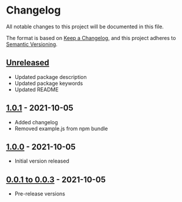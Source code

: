 # Changelog
All notable changes to this project will be documented in this file.

The format is based on [Keep a Changelog](https://keepachangelog.com/en/1.0.0/),
and this project adheres to [Semantic Versioning](https://semver.org/spec/v2.0.0.html).

## [Unreleased]
- Updated package description
- Updated package keywords
- Updated README

## [1.0.1] - 2021-10-05
- Added changelog
- Removed example.js from npm bundle

## [1.0.0] - 2021-10-05
- Initial version released

## [0.0.1 to 0.0.3] - 2021-10-05
- Pre-release versions

[Unreleased]: https://github.com/paulsmithkc/joi-mongodb/compare/v1.0.1...HEAD
[1.0.1]: https://github.com/paulsmithkc/joi-mongodb/releases/tag/v1.0.1
[1.0.0]: https://github.com/paulsmithkc/joi-mongodb/releases/tag/v1.0.0
[0.0.1 to 0.0.3]: https://github.com/paulsmithkc/joi-mongodb/releases/tag/v0.0.3
